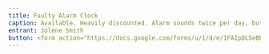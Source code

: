 ```yaml
---
title: Faulty Alarm Clock
caption: Available. Heavily discounted. Alarm sounds twice per day, but the snooze button doesn't work (although it sleeps a lot) and there's no way to switch to/from daylight saving time. Highly effective for waking up humans.
entrant: Jolene Smith
button: <form action="https://docs.google.com/forms/u/1/d/e/1FAIpQLSeBblQMqbBMeuApn2iPdutPu_wvMXp7h9YlIcRDEgHzWuKEQw/formResponse" method="post"><div class="form-element"></div><span>Votes</span><input type="text" name="entry.1897389204" required placeholder="$"></br><span>Email</span><input type="text" name="entry.882766101" required><button type="submit" name="button">Cast Votes</button></form>
---
```


